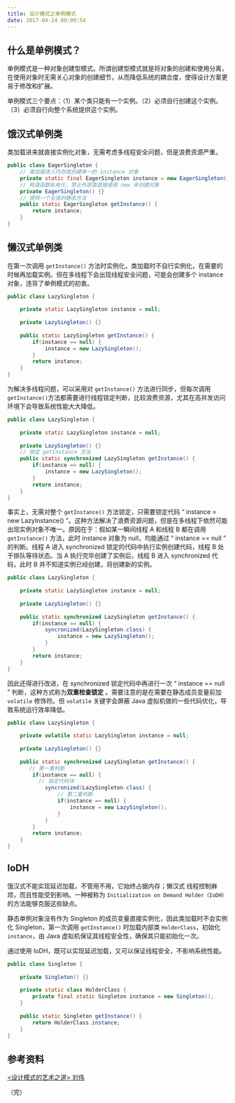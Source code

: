 ```yaml
---
title: 设计模式之单例模式
date: 2017-04-24 09:09:54
---
```


## 什么是单例模式？

单例模式是一种对象创建型模式。所谓创建型模式就是将对象的创建和使用分离，在使用对象时无需关心对象的创建细节，从而降低系统的耦合度，使得设计方案更易于修改和扩展。



单例模式三个要点：（1）某个类只能有一个实例。（2）必须自行创建这个实例。（3）必须自行向整个系统提供这个实例。

## 饿汉式单例类

类加载进来就直接实例化对象，无需考虑多线程安全问题，但是浪费资源严重。

```java
public class EagerSingleton {
	// 类加载进入内存就创建单一的 instance 对象
	private static final EagerSingleton instance = new EagerSingleton();
	// 构造函数私有化，禁止外部类直接使用 new 来创建对象
	private EagerSingleton() {}
	// 提供一个全局的静态方法
	public static EagerSingleton getInstance() {
		return instance;
	}
}
```

## 懒汉式单例类

在第一次调用 `getInstance()` 方法时实例化，类加载时不自行实例化，在需要的时候再加载实例。但在多线程下会出现线程安全问题，可能会创建多个 instance 对象，违背了单例模式的初衷。

```java
public class LazySingleton {
	
	private static LazySingleton instance = null;
	
	private LazySingleton() {}
	
	public static LazySingleton getInstance() {
		if(instance == null) {
			instance = new LazySingleton();
		}
		return instance;
	}
}
```

为解决多线程问题，可以采用对 `getInstance()` 方法进行同步，但每次调用`getInstance()`方法都需要进行线程锁定判断，比较浪费资源，尤其在高并发访问环境下会导致系统性能大大降低。

```java
public class LazySingleton {
	
	private static LazySingleton instance = null;
	
	private LazySingleton() {}
	// 锁定 getInstance 方法
	public static synchronized LazySingleton getInstance() {
		if(instance == null) {
			instance = new LazySingleton();
		}
		return instance;
	}
}
```

事实上，无需对整个 `getInstance()` 方法锁定，只需要锁定代码 “ instance = new LazyInstance() ”。这种方法解决了浪费资源问题，但是在多线程下依然可能出现实例对象不唯一。原因在于：假如某一瞬间线程 A 和线程 B 都在调用`getInstance()` 方法，此时 instance 对象为 null，均能通过 “ instance == null ” 的判断。线程 A 进入 synchronized 锁定的代码中执行实例创建代码，线程 B 处于排队等待状态。当 A 执行完毕创建了实例后，线程 B 进入 synchronized 代码，此时 B 并不知道实例已经创建，将创建新的实例。

```java
public class LazySingleton {
	
	private static LazySingleton instance = null;
	
	private LazySingleton() {}
	
	public static synchronized LazySingleton getInstance() {
		if(instance == null) {
          	syncronized(LazySingleton.class) {    
            	instance = new LazySingleton();  
          	}	
		}
		return instance;
	}
}
```

因此还得进行改进，在 synchronized 锁定代码中再进行一次 “ instance == null ” 判断，这种方式称为**双重检查锁定** 。需要注意的是在需要在静态成员变量前加 `volatile` 修饰符。但 `volatile` 关键字会屏蔽 Java 虚拟机做的一些代码优化，导致系统运行效率降低。

```java
public class LazySingleton {
	
	private volatile static LazySingleton instance = null;
	
	private LazySingleton() {}
	
	public static synchronized LazySingleton getInstance() {
       // 第一重判断
		if(instance == null) {
          // 锁定代码块
          	syncronized(LazySingleton.class) {
                // 第二重判断
              	if(instance == null) {
                	instance = new LazySingleton();    
              	}
          	}	
		}
		return instance;
	}
}
```

## IoDH

饿汉式不能实现延迟加载，不管用不用，它始终占据内存；懒汉式 线程控制麻烦，而且性能受到影响。一种被称为 `Initialization on Demand Holder（IoDH）`的方法能够克服这些缺点。

静态单例对象没有作为 Singleton 的成员变量直接实例化，因此类加载时不会实例化 Singleton，第一次调用 `getInstance()` 时加载内部类 `HolderClass`，初始化 `instance`，由 Java 虚拟机保证其线程安全性，确保其只能初始化一次。

通过使用 IoDH，既可以实现延迟加载，又可以保证线程安全，不影响系统性能。

```java
public class Singleton {
	
	private Singleton() {}
	
	private static class HolderClass {
		private final static Singleton instance = new Singleton();
	}
	
	public static Singleton getInstance() {
		return HolderClass.instance;
	}
}
```

## 参考资料

[<设计模式的艺术之道>  刘伟](https://www.amazon.cn/%E8%AE%BE%E8%AE%A1%E6%A8%A1%E5%BC%8F%E7%9A%84%E8%89%BA%E6%9C%AF-%E8%BD%AF%E4%BB%B6%E5%BC%80%E5%8F%91%E4%BA%BA%E5%91%98%E5%86%85%E5%8A%9F%E4%BF%AE%E7%82%BC%E4%B9%8B%E9%81%93-%E5%88%98%E4%BC%9F/dp/B00ATKMX9M/ref=sr_1_4?ie=UTF8&qid=1357551589&sr=8-4)

（完）





